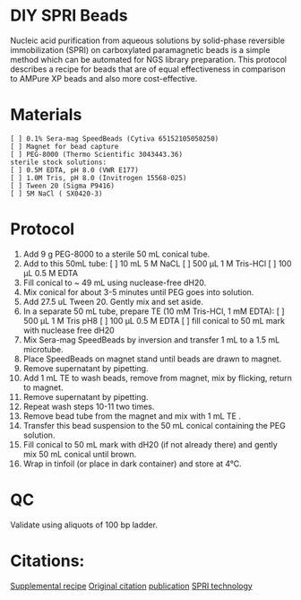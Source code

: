 # DIY SPRI Beads
Nucleic acid purification from aqueous solutions by solid-phase reversible immobilization (SPRI) on carboxylated paramagnetic beads is a simple method which can be automated for NGS library preparation. This protocol describes a recipe for beads that are of equal effectiveness in comparison to AMPure XP  beads and also more cost-effective.

# Materials
	[ ] 0.1% Sera-mag SpeedBeads (Cytiva 65152105050250)
	[ ] Magnet for bead capture
 	[ ] PEG-8000 (Thermo Scientific 3043443.36)
  	sterile stock solutions:
	[ ] 0.5M EDTA, pH 8.0 (VWR E177)
	[ ] 1.0M Tris, pH 8.0 (Invitrogen 15568-025)
	[ ] Tween 20 (Sigma P9416)
	[ ] 5M NaCl ( SX0420-3)
 
# Protocol
1.  Add 9 g PEG-8000 to a sterile 50 mL conical tube.
2.  Add to this 50mL tube:
	[ ] 10 mL 5 M NaCL
	[ ] 500 µL 1 M Tris-HCl
	[ ] 100 µL 0.5 M EDTA
3.  Fill conical to ~ 49 mL using nuclease-free dH20.  
4.  Mix conical for about 3-5 minutes until PEG goes into solution.
5.  Add 27.5 uL Tween 20. Gently mix and set aside.
6.  In a separate 50 mL tube, prepare TE (10 mM Tris-HCl, 1 mM EDTA):
	[ ] 500 µL 1 M Tris pH8 
	[ ] 100 µL 0.5 M EDTA
	[ ] fill conical to 50 mL mark with nuclease free dH20
7.	Mix Sera-mag SpeedBeads by inversion and transfer 1 mL to a 1.5 mL microtube.
8.	Place SpeedBeads on magnet stand until beads are drawn to magnet.
9.	Remove supernatant by pipetting.
10.	Add 1 mL TE to wash beads, remove from magnet, mix by flicking, return to magnet.
11.	Remove supernatant by pipetting.
12.	Repeat wash steps 10-11 two times.
13.	Remove bead tube from the magnet and mix with 1 mL TE . 
14.	Transfer this bead suspension to the 50 mL conical containing the PEG solution.
15.	Fill conical to 50 mL mark with dH20 (if not already there) and gently mix 50 mL conical until brown.
16.	Wrap in tinfoil (or place in dark container) and store at 4°C.

# QC
Validate using aliquots of 100 bp ladder.

# Citations:
[Supplemental recipe](https://ethanomics.files.wordpress.com/2012/08/serapure_v2-2.pdf)
[Original citation](https://www.ncbi.nlm.nih.gov/pmc/articles/PMC3337438/)
[publication](https://genome.cshlp.org/content/suppl/2012/01/20/gr.128124.111.DC1/Supplements_1_18_2012.pdf)
[SPRI technology](https://enseqlopedia.com/2012/04/how-do-spri-beads-work/)

